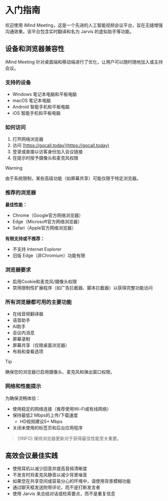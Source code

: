 # 入门指南

欢迎使用 iMind Meeting，这是一个先进的人工智能视频会议平台，旨在无缝增强沟通效果。该平台包含实时翻译和名为 Jarvis 的虚拟助手等功能。

## 设备和浏览器兼容性

iMind Meeting 针对桌面端和移动端进行了优化，让用户可以随时随地加入或主持会议。

### 支持的设备

- Windows 笔记本电脑和平板电脑
- macOS 笔记本电脑
- Android 智能手机和平板电脑
- iOS 智能手机和平板电脑

### 如何访问

1. 打开网络浏览器
2. 访问 [https://gocall.today](https://gocall.today)
3. 登录或直接以访客身份加入会议链接
4. 在提示时授予摄像头和麦克风权限

> [!WARNING]
> 由于系统限制，某些高级功能（如屏幕共享）可能仅限于特定浏览器。

### 推荐的浏览器

**最佳性能：**

- Chrome（Google官方网络浏览器）
- Edge（Microsoft官方网络浏览器）
- Safari（Apple官方网络浏览器）

**有限支持或不推荐：**

- 不支持 Internet Explorer
- 旧版 Edge（非Chromium）功能有限

### 浏览器要求

- 启用Cookie和麦克风/摄像头权限
- 禁用限制性扩展程序（如广告拦截器、脚本拦截器）以获得完整功能访问

### 所有浏览器都可用的主要功能

- 在线音频翻译器
- 语音助手
- AI助手
- 会议内消息
- 屏幕录制
- 屏幕共享（仅限桌面浏览器）
- 布局和查看选项

> [!TIP]
> 确保您的浏览器已启用摄像头、麦克风和弹出窗口权限。

### 网络和性能提示

为确保流畅体验：

- 使用稳定的网络连接（推荐使用Wi-Fi或有线网络）
- 保持最低2 Mbps的上传/下载速度
  - HD视频建议5+ Mbps
- 关闭未使用的标签页和后台应用程序

> [!INFO]
> 保持浏览器更新对于获得最佳性能至关重要。

## 高效会议最佳实践

- 使用耳机以减少回音并提高音频清晰度
- 不发言时将麦克风静音以减少背景噪音
- 如果您在共享空间或容易分心的环境中，请使用背景模糊功能
- 通过聊天框发送附带评论，而不是打断发言者
- 使用 Jarvis 来总结对话或检索要点，而不是重复信息